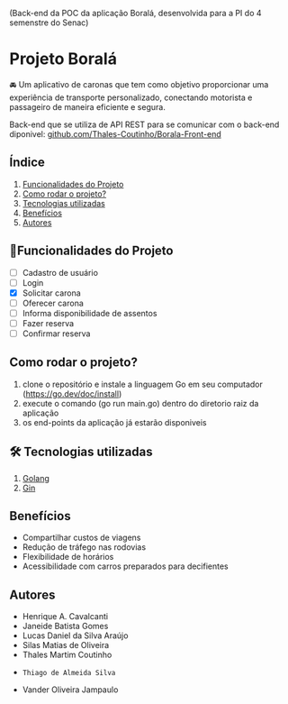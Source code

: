 (Back-end da POC da aplicação Boralá, desenvolvida para a PI do 4 semenstre do Senac) 

# Projeto Boralá

🚘 Um aplicativo de caronas que tem como objetivo proporcionar uma experiência de transporte personalizado, conectando motorista e passageiro de maneira eficiente e segura.

Back-end que se utiliza de API REST para se comunicar com o back-end diponivel: [github.com/Thales-Coutinho/Borala-Front-end](https://github.com/Thales-Coutinho/Borala-Front-end)

## Índice
1. [Funcionalidades do Projeto](#funcionalidades)
2. [Como rodar o projeto?](#executar)
3. [Tecnologias utilizadas](#tecnologias)
4. [Benefícios](#beneficios)
5. [Autores](#autores)

<div id='funcionalidades'/>

## 📱Funcionalidades do Projeto
- [ ] Cadastro de usuário
- [ ] Login
- [X] Solicitar carona
- [ ] Oferecer carona
- [ ] Informa disponibilidade de assentos
- [ ] Fazer reserva 
- [ ] Confirmar reserva

<div id='executar'/>  

## Como rodar o projeto?

1. clone o repositório e instale a linguagem Go em seu computador (https://go.dev/doc/install)
3. execute o comando (go run main.go) dentro do diretorio raiz da aplicação
4. os end-points da aplicação já estarão disponiveis

<div id='tecnologias'/>  

## 🛠️ Tecnologias utilizadas

1. [Golang](https://go.dev/)
2. [Gin](https://gin-gonic.com/)

<div id='beneficios'/>  

## Benefícios
- Compartilhar custos de viagens
- Redução de tráfego nas rodovias
- Flexibilidade de horários
- Acessibilidade com carros preparados para decifientes

<div id='autores'/>  

## Autores
-   Henrique A. Cavalcanti
-   Janeide Batista Gomes 
-   Lucas Daniel da Silva Araújo 
-   Silas Matias de Oliveira
-   Thales Martim  Coutinho
-     Thiago de Almeida Silva
-   Vander Oliveira Jampaulo 
